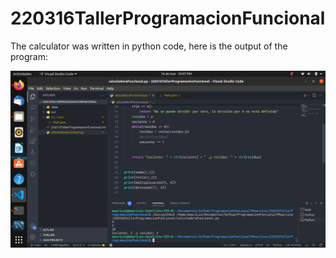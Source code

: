# 220316TallerProgramacionFuncional

The calculator was written in python code, here is the output of the program:

![Output](https://github.com/MauricioZapata00/220316TallerProgramacionFuncional/blob/main/ScreenshotCalculator.png)
